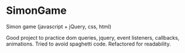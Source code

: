 # SimonGame
Simon game (javascript + jQuery, css, html)

Good project to practice dom queries, jquery, event listeners, callbacks, animations.
Tried to avoid spaghetti code. Refactored for readability.
